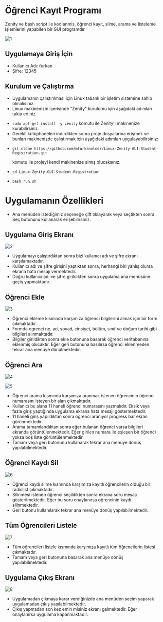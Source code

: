 # Öğrenci Kayıt Programı
Zenity ve bash script ile kodlanmis, öğrenci kayıt, silme, arama ve listeleme işlemlerini yapabilen bir GUI programdır.

![1](https://user-images.githubusercontent.com/58481075/210172202-80756095-138d-44c2-9aff-ffdf3e52f568.png)

## Uygulamaya Giriş İçin
- Kullanıcı Adı: furkan
- Şifre: 12345

## Kurulum ve Çalıştırma
- Uygulamanın çalıştırılması için Linux tabanlı bir işletim sistemine sahip olmalısınız.
- Linux makinenizin içerisinde "Zenity" kurulumu için aşağıdaki adımları takip ediniz.

* `sudo apt-get install -y zenity` komutu ile Zenity'i makinenize kurabilirsiniz.
* Gerekli kütüphaneleri indirdikten sonra proje dosyalarına erişmek ve bunları makinenizde çalıştırmak için aşağıdaki adımları uygulayabilirsiniz:

- ```shell 
  git clone https://github.com/mfurkanolcer/Linux-Zenity-GUI-Student-Registration.git
  ``` 
  komutu ile projeyi kendi makinenize almış olucaksınız.
- ```shell
  cd Linux-Zenity-GUI-Student-Registration
  ```
- ```shell
  bash run.sh
  ```

# Uygulamanın Özellikleri 
- Ana menüden istediğimiz seçeneğe çift tıklayarak veya seçtikten sonra Seç butonunu kullanarak erişebilirsiniz.

## Uygulama Giriş Ekranı

![2](https://user-images.githubusercontent.com/58481075/210172203-94662825-188e-4e1b-a9be-2752d7c7f3c9.png)

- Uygulamayı çalıştırdıktan sonra bizi kullanıcı adı ve şifre ekranı karşılamaktadır.
- Kullanıcı adı ve şifre girişini yaptıktan sonra, herhangi biri yanlış olursa ekrana hata mesajı vermektedir. 
- Doğru kullanıcı adı ve şifre girildikten sonra uygulama ana menüsüne geçiş yapmaktadır. 

## Öğrenci Ekle

![3](https://user-images.githubusercontent.com/58481075/210172205-b480075e-d2f5-4329-bd41-3cf4db0d6f2a.png)

- Öğrenci ekleme kısmında karşımıza öğrenci bilgilerini almak için bir form çıkmaktadır.
- Formda ogrenci no, ad, soyad, cinsiyet, bölüm, sınıf ve doğum tarihi gibi bilgileri alınmaktadır. 
- Bilgiler girildikten sonra ekle butonuna basarak öğrenci veritabanına eklenmiş olucaktır. Eğer geri butonuna basılırsa öğrenci eklenmeden tekrar ana menüye dönülmektedir.

## Öğrenci Ara

![4](https://user-images.githubusercontent.com/58481075/210172208-930674df-f46c-4529-9c67-2994234f0559.png)
 
![5](https://user-images.githubusercontent.com/58481075/210172211-d79b223c-78f2-4a50-8a6a-a38502ff308a.png)

- Öğrenci arama kısmında karşımıza aranmak istenen öğrencinin öğrenci numarasını isteyen bir alan çıkmaktadır.
- Kullanıcı bu alana 11 haneli öğrenci numarasını yazmalıdır. Eksik veya fazla giriş yaptığında uygulama ekrana hata mesajı göstermektedir. 
- 11 haneli giriş yapıldıktan sonra öğrenci aranıyor progress bar ekran görünmektedir.
- Arama tamamlandıktan sonra eğer bulanan öğrenci varsa bilgileri ekranda görüntülenmektedir. Eğer girilen numara ile eşleşen bir öğrenci yoksa boş liste görüntülenmektedir.
- Tamam veya geri butonunu kullanarak tekrar ana menüye dönüş yapılabilmektedir.


## Öğrenci Kaydı Sil 

![6](https://user-images.githubusercontent.com/58481075/210172216-b8cfac6d-41f0-4402-98e1-0f5a1e0cbb8a.png)

- Öğrenci kaydı silme kısmında karşımıza kayıtlı öğrencilerin olduğu bir radiolist çıkmaktadır.
- Silinmesi istenen öğrenci seçildikten sonra ekrana soru mesajı gösterilmektedir. Eğer bu soru onaylanırsa öğrencinin kaydı silinmektedir. 
- Geri butonu kullanılarak tekrar ana menüye dönüş yapılabilmektedir. 


## Tüm Öğrencileri Listele

![7](https://user-images.githubusercontent.com/58481075/210172219-2fd66c77-d9d5-48ed-bdc5-5f438ef407f5.png)

- Tüm öğrencileri listele kısmında karşımıza kayıtlı tüm öğrencilerin listesi çıkmaktadır.
- Tamam veya geri butonuna basarak ana menüye dönüş yapılabilmektedir.

## Uygulama Çıkış Ekranı

![8](https://user-images.githubusercontent.com/58481075/210172224-6650da5f-b0d3-4bc6-a6b8-de6af91e3c6d.png)

- Uygulamadan çıkmaya karar verdiğinizde ana menüden seçim yaparak uygulamadan çıkış yapılabilmektedir.
- Çıkış yapmadan son kez emin misiniz ekranı gelmektedir. Eğer onaylanırsa uygulama kapanmaktadır.



